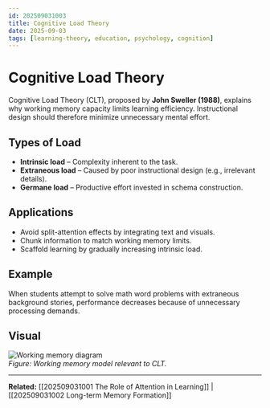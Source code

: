 ```yaml
---
id: 202509031003
title: Cognitive Load Theory
date: 2025-09-03
tags: [learning-theory, education, psychology, cognition]
---
```


# Cognitive Load Theory

Cognitive Load Theory (CLT), proposed by **John Sweller (1988)**, explains why working memory capacity limits learning efficiency. Instructional design should therefore minimize unnecessary mental effort.

## Types of Load
- **Intrinsic load** – Complexity inherent to the task.  
- **Extraneous load** – Caused by poor instructional design (e.g., irrelevant details).  
- **Germane load** – Productive effort invested in schema construction.

## Applications
- Avoid split-attention effects by integrating text and visuals.  
- Chunk information to match working memory limits.  
- Scaffold learning by gradually increasing intrinsic load.

## Example
When students attempt to solve math word problems with extraneous background stories, performance decreases because of unnecessary processing demands.

## Visual
![Working memory diagram](https://upload.wikimedia.org/wikipedia/commons/2/23/Baddeley_Working_Memory.png)  
*Figure: Working memory model relevant to CLT.*

---

**Related:** [[202509031001 The Role of Attention in Learning]] | [[202509031002 Long-term Memory Formation]]
